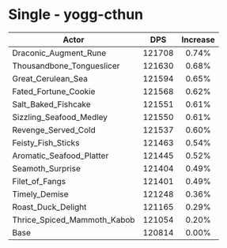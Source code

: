 # Single - yogg-cthun
| Actor | DPS | Increase |
|---|:---:|:---:|
|Draconic_Augment_Rune|121708|0.74%|
|Thousandbone_Tongueslicer|121630|0.68%|
|Great_Cerulean_Sea|121594|0.65%|
|Fated_Fortune_Cookie|121568|0.62%|
|Salt_Baked_Fishcake|121551|0.61%|
|Sizzling_Seafood_Medley|121550|0.61%|
|Revenge_Served_Cold|121537|0.60%|
|Feisty_Fish_Sticks|121463|0.54%|
|Aromatic_Seafood_Platter|121445|0.52%|
|Seamoth_Surprise|121404|0.49%|
|Filet_of_Fangs|121401|0.49%|
|Timely_Demise|121248|0.36%|
|Roast_Duck_Delight|121165|0.29%|
|Thrice_Spiced_Mammoth_Kabob|121054|0.20%|
|Base|120814|0.00%|
